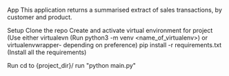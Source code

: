 App
This application returns a summarised extract of sales transactions, by customer and product.

Setup
Clone the repo
Create and activate virtual environment for project (Use either virtualevn (Run python3 -m venv <name_of_virtualenv>) or virtualenvwrapper- depending on preference)
pip install -r requirements.txt (Install all the requirements)

Run
cd to {project_dir}/
run "python main.py"


